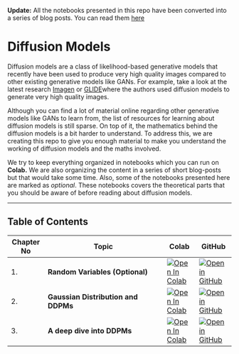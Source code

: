 **Update:** All the notebooks presented in this repo have been converted into a series of blog posts.
You can read them [here](https://magic-with-latents.github.io/latent/blog.html)

# Diffusion Models

Diffusion models are a class of likelihood-based generative models that recently have been used
to produce very high quality images compared to other existing generative models like GANs.
For example, take a look at the latest research [Imagen](https://imagen.research.google/) or
[GLIDE](https://arxiv.org/abs/2112.10741)where the authors used diffusion models to generate
very high quality images.

Although you can find a lot of material online regarding other generative models like GANs to
learn from, the list of resources for learning about diffusion models is still sparse. On top
of it, the mathematics behind the diffusion models is a bit harder to understand. To address
this, we are creating this repo to give you enough material to make you understand the
working of diffusion models and the maths involved.

We try to keep everything organized in notebooks which you can run on **Colab.**
We are also organizing the content in a series of short blog-posts but that would take some time.
Also, some of the notebooks presented here are marked as *optional*. These notebooks covers
the theoretical parts that you should be aware of before reading about diffusion models. 

---

## Table of Contents

| Chapter No   | <div style="width:250px">Topic</div> | Colab | GitHub |
| ------------ | -----------------------------------  | ----- | ------ |
|  1.  | **Random Variables (Optional)**| [![Open In Colab](https://colab.research.google.com/assets/colab-badge.svg)](https://colab.research.google.com/github/AakashKumarNain/diffusion_models/blob/main/notebooks/Random%20Variables.ipynb) |[![Open in GitHub](https://img.shields.io/static/v1?label=&message=Open%20in%20GitHub&labelColor=grey&color=blue&logo=github)](https://github.com/AakashKumarNain/diffusion_models/blob/main/notebooks/Random%20Variables.ipynb) |
|  2.  | **Gaussian Distribution and DDPMs**| [![Open In Colab](https://colab.research.google.com/assets/colab-badge.svg)](https://colab.research.google.com/github/AakashKumarNain/diffusion_models/blob/main/notebooks/all_you_need_to_know_about_gaussian.ipynb) |[![Open in GitHub](https://img.shields.io/static/v1?label=&message=Open%20in%20GitHub&labelColor=grey&color=blue&logo=github)](https://github.com/AakashKumarNain/diffusion_models/blob/main/notebooks/all_you_need_to_know_about_gaussian.ipynb) |
|  3.  | **A deep dive into DDPMs**| [![Open In Colab](https://colab.research.google.com/assets/colab-badge.svg)](https://colab.research.google.com/github/AakashKumarNain/diffusion_models/blob/main/notebooks/deep_dive_into_ddpms.ipynb) |[![Open in GitHub](https://img.shields.io/static/v1?label=&message=Open%20in%20GitHub&labelColor=grey&color=blue&logo=github)](https://github.com/AakashKumarNain/diffusion_models/blob/main/notebooks/deep_dive_into_ddpms.ipynb) |